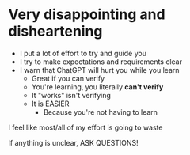 # Very disappointing and disheartening

- I put a lot of effort to try and guide you
- I try to make expectations and requirements clear
- I warn that ChatGPT will hurt you while you learn
    - Great if you can verify
    - You're learning, you literally **can't verify**
    - It "works" isn't verifying
    - It is EASIER
        - Because you're not having to learn

I feel like most/all of my effort is going to waste

If anything is unclear, ASK QUESTIONS!

